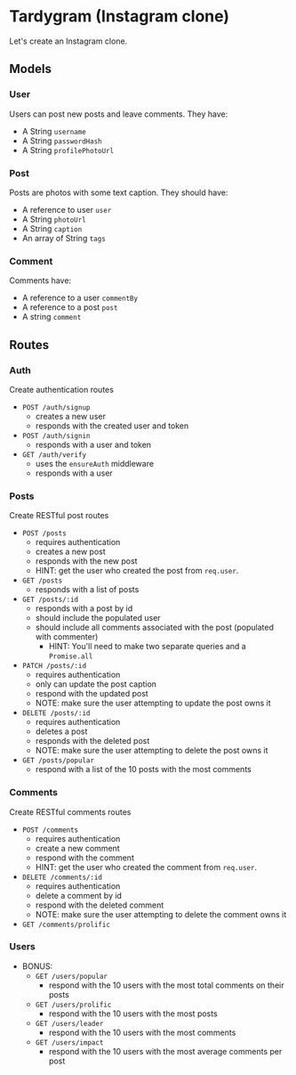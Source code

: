 # Tardygram (Instagram clone)

Let's create an Instagram clone.

## Models

### User

Users can post new posts and leave comments. They have:

* A String `username`
* A String `passwordHash`
* A String `profilePhotoUrl`

### Post

Posts are photos with some text caption. They should have:

* A reference to user `user`
* A String `photoUrl`
* A String `caption`
* An array of String `tags`

### Comment

Comments have:

* A reference to a user `commentBy`
* A reference to a post `post`
* A string `comment`

## Routes

### Auth

Create authentication routes

* `POST /auth/signup`
  * creates a new user
  * responds with the created user and token
* `POST /auth/signin`
  * responds with a user and token
* `GET /auth/verify`
  * uses the `ensureAuth` middleware
  * responds with a user

### Posts

Create RESTful post routes

* `POST /posts`
  * requires authentication
  * creates a new post
  * responds with the new post
  * HINT: get the user who created the post from `req.user`.
* `GET /posts`
  * responds with a list of posts
* `GET /posts/:id`
  * responds with a post by id
  * should include the populated user
  * should include all comments associated with the post (populated with commenter)
    * HINT: You'll need to make two separate queries and a `Promise.all`
* `PATCH /posts/:id`
  * requires authentication
  * only can update the post caption
  * respond with the updated post
  * NOTE: make sure the user attempting to update the post owns it
* `DELETE /posts/:id`
  * requires authentication
  * deletes a post
  * responds with the deleted post
  * NOTE: make sure the user attempting to delete the post owns it
* `GET /posts/popular`
  * respond with a list of the 10 posts with the most comments

### Comments

Create RESTful comments routes

* `POST /comments`
  * requires authentication
  * create a new comment
  * respond with the comment
  * HINT: get the user who created the comment from `req.user`.
* `DELETE /comments/:id`
  * requires authentication
  * delete a comment by id
  * respond with the deleted comment
  * NOTE: make sure the user attempting to delete the comment owns it
* `GET /comments/prolific`

### Users

* BONUS:
    * `GET /users/popular`
      * respond with the 10 users with the most total comments on their posts
    * `GET /users/prolific`
      * respond with the 10 users with the most posts
    * `GET /users/leader`
      * respond with the 10 users with the most comments
    * `GET /users/impact`
      * respond with the 10 users with the most average comments per post
